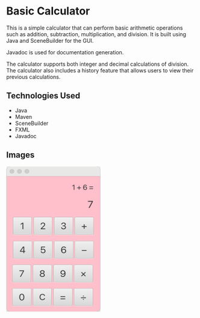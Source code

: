 # Basic Calculator

This is a simple calculator that can perform basic arithmetic operations such as addition, subtraction, multiplication, 
and division. It is built using Java and SceneBuilder for the GUI. 

Javadoc is used for documentation generation. 

The calculator supports both integer and decimal calculations of division. The calculator also includes a history feature that allows users to view their previous calculations.

## Technologies Used
- Java
- Maven
- SceneBuilder
- FXML
- Javadoc

## Images

<img src="src/main/resources/images/calculator1.png" width="250" height="385">